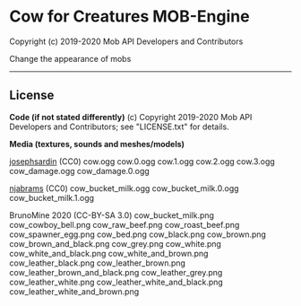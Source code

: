 # Cow for Creatures MOB-Engine
Copyright (c) 2019-2020 Mob API Developers and Contributors

Change the appearance of mobs

---
## License

**Code (if not stated differently)**
(c) Copyright 2019-2020 Mob API Developers and Contributors;
see "LICENSE.txt" for details.

**Media (textures, sounds and meshes/models)**

[josephsardin](https://freesound.org/people/josephsardin) (CC0)
	cow.ogg
	cow.0.ogg
	cow.1.ogg
	cow.2.ogg
	cow.3.ogg
	cow_damage.ogg
	cow_damage.0.ogg

[njabrams](https://freesound.org/people/njabrams) (CC0)
	cow_bucket_milk.ogg
	cow_bucket_milk.0.ogg
	cow_bucket_milk.1.ogg

BrunoMine 2020 (CC-BY-SA 3.0)
	cow_bucket_milk.png
	cow_cowboy_bell.png
	cow_raw_beef.png
	cow_roast_beef.png
	cow_spawner_egg.png
	cow_bed.png
	cow_black.png
	cow_brown.png
	cow_brown_and_black.png
	cow_grey.png
	cow_white.png
	cow_white_and_black.png
	cow_white_and_brown.png
	cow_leather_black.png
	cow_leather_brown.png
	cow_leather_brown_and_black.png
	cow_leather_grey.png
	cow_leather_white.png
	cow_leather_white_and_black.png
	cow_leather_white_and_brown.png
